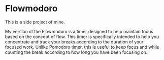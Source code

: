 # Flowmodoro

This is a side project of mine. 

My version of the Flowmodoro is a timer designed to help maintain focus based on the concept of flow. This timer is specifically intended to help you concentrate and track your breaks according to the duration of your focused work. Unlike Pomodoro timer, this is useful to keep focus and while counting the break according to how long you have been focusing on.
